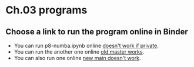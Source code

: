 # Ch.03 programs
## Choose a link to run the program online in Binder
- You can run p8-numba.ipynb online [doesn't work if private](https://mybinder.org/v2/gh/com-py/intro/main?urlpath=tree/ch03/p8-numba.ipynb).
- You can run the another one online [old master works](https://mybinder.org/v2/gh/com-py/compy/master?urlpath=tree/ch01/Program_1.1_motion.ipynb).
- You can also run one online [new main doesn't work](https://mybinder.org/v2/gh/com-py/compy/main?urlpath=tree/ch01/Program_1.1_motion.ipynb).
